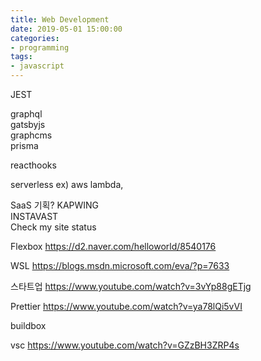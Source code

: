 ```yaml
---
title: Web Development
date: 2019-05-01 15:00:00
categories:
- programming
tags:
- javascript
---
```


JEST

graphql  
gatsbyjs  
graphcms  
prisma  

reacthooks

serverless
ex) aws lambda, 

SaaS 기획?
KAPWING  
INSTAVAST  
Check my site status  

Flexbox
https://d2.naver.com/helloworld/8540176

WSL
https://blogs.msdn.microsoft.com/eva/?p=7633

스타트업
https://www.youtube.com/watch?v=3vYp88gETjg

Prettier
https://www.youtube.com/watch?v=ya78lQi5vVI

buildbox

vsc
https://www.youtube.com/watch?v=GZzBH3ZRP4s